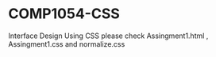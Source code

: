 # COMP1054-CSS
 Interface Design Using CSS
please check Assingment1.html , Assingment1.css and normalize.css